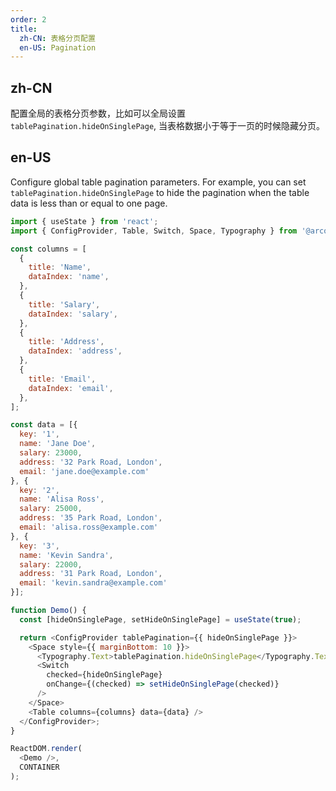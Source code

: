 ```yaml
---
order: 2
title:
  zh-CN: 表格分页配置
  en-US: Pagination
---
```


## zh-CN

配置全局的表格分页参数，比如可以全局设置 `tablePagination.hideOnSinglePage`, 当表格数据小于等于一页的时候隐藏分页。

## en-US

Configure global table pagination parameters. For example, you can set `tablePagination.hideOnSinglePage` to hide the pagination when the table data is less than or equal to one page.

```js
import { useState } from 'react';
import { ConfigProvider, Table, Switch, Space, Typography } from '@arco-design/web-react';

const columns = [
  {
    title: 'Name',
    dataIndex: 'name',
  },
  {
    title: 'Salary',
    dataIndex: 'salary',
  },
  {
    title: 'Address',
    dataIndex: 'address',
  },
  {
    title: 'Email',
    dataIndex: 'email',
  },
];

const data = [{
  key: '1',
  name: 'Jane Doe',
  salary: 23000,
  address: '32 Park Road, London',
  email: 'jane.doe@example.com'
}, {
  key: '2',
  name: 'Alisa Ross',
  salary: 25000,
  address: '35 Park Road, London',
  email: 'alisa.ross@example.com'
}, {
  key: '3',
  name: 'Kevin Sandra',
  salary: 22000,
  address: '31 Park Road, London',
  email: 'kevin.sandra@example.com'
}];

function Demo() {
  const [hideOnSinglePage, setHideOnSinglePage] = useState(true);

  return <ConfigProvider tablePagination={{ hideOnSinglePage }}>
    <Space style={{ marginBottom: 10 }}>
      <Typography.Text>tablePagination.hideOnSinglePage</Typography.Text>
      <Switch
        checked={hideOnSinglePage}
        onChange={(checked) => setHideOnSinglePage(checked)}
      />
    </Space>
    <Table columns={columns} data={data} />
  </ConfigProvider>;
} 

ReactDOM.render(
  <Demo />,
  CONTAINER
);
```
